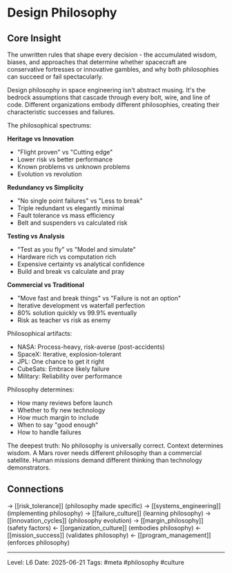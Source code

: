 # Design Philosophy

## Core Insight
The unwritten rules that shape every decision - the accumulated wisdom, biases, and approaches that determine whether spacecraft are conservative fortresses or innovative gambles, and why both philosophies can succeed or fail spectacularly.

Design philosophy in space engineering isn't abstract musing. It's the bedrock assumptions that cascade through every bolt, wire, and line of code. Different organizations embody different philosophies, creating their characteristic successes and failures.

The philosophical spectrums:

**Heritage vs Innovation**
- "Flight proven" vs "Cutting edge"
- Lower risk vs better performance
- Known problems vs unknown problems
- Evolution vs revolution

**Redundancy vs Simplicity**
- "No single point failures" vs "Less to break"
- Triple redundant vs elegantly minimal
- Fault tolerance vs mass efficiency
- Belt and suspenders vs calculated risk

**Testing vs Analysis**
- "Test as you fly" vs "Model and simulate"
- Hardware rich vs computation rich
- Expensive certainty vs analytical confidence
- Build and break vs calculate and pray

**Commercial vs Traditional**
- "Move fast and break things" vs "Failure is not an option"
- Iterative development vs waterfall perfection
- 80% solution quickly vs 99.9% eventually
- Risk as teacher vs risk as enemy

Philosophical artifacts:
- NASA: Process-heavy, risk-averse (post-accidents)
- SpaceX: Iterative, explosion-tolerant
- JPL: One chance to get it right
- CubeSats: Embrace likely failure
- Military: Reliability over performance

Philosophy determines:
- How many reviews before launch
- Whether to fly new technology
- How much margin to include
- When to say "good enough"
- How to handle failures

The deepest truth: No philosophy is universally correct. Context determines wisdom. A Mars rover needs different philosophy than a commercial satellite. Human missions demand different thinking than technology demonstrators.

## Connections
→ [[risk_tolerance]] (philosophy made specific)
→ [[systems_engineering]] (implementing philosophy)
→ [[failure_culture]] (learning philosophy)
→ [[innovation_cycles]] (philosophy evolution)
→ [[margin_philosophy]] (safety factors)
← [[organization_culture]] (embodies philosophy)
← [[mission_success]] (validates philosophy)
← [[program_management]] (enforces philosophy)

---
Level: L6
Date: 2025-06-21
Tags: #meta #philosophy #culture